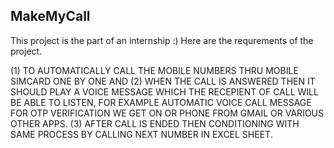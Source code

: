## MakeMyCall
This project is the part of an internship :)
Here are the requrements of the project.

(1) TO AUTOMATICALLY CALL THE MOBILE NUMBERS THRU MOBILE SIMCARD ONE BY ONE AND 
(2) WHEN THE CALL IS ANSWERED THEN IT SHOULD PLAY A VOICE MESSAGE WHICH THE RECEPIENT OF CALL WILL BE ABLE TO LISTEN, FOR EXAMPLE AUTOMATIC VOICE CALL MESSAGE FOR OTP VERIFICATION WE GET ON OR PHONE FROM GMAIL OR VARIOUS OTHER APPS.
(3) AFTER CALL IS ENDED THEN CONDITIONING WITH SAME PROCESS BY CALLING NEXT NUMBER IN EXCEL SHEET.
